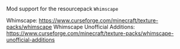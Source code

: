 Mod support for the resourcepack `Whimscape`

Whimscape: https://www.curseforge.com/minecraft/texture-packs/whimscape
Whimscape Unofficial Additions: https://www.curseforge.com/minecraft/texture-packs/whimscape-unofficial-additions
